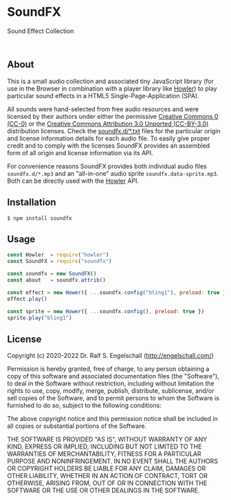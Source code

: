 
SoundFX
========

Sound Effect Collection

<p/>
<img src="https://nodei.co/npm/@rse/soundfx.png?downloads=true&stars=true" alt=""/>

<p/>
<img src="https://david-dm.org/rse/soundfx.png" alt=""/>

About
-----

This is a small audio collection and associated tiny JavaScript library
(for use in the Browser in combination with a player library like
[Howler](https://howlerjs.com/)) to play particular sound effects in a
HTML5 Single-Page-Application (SPA).

All sounds were hand-selected from free audio resources and were
licensed by their authors under either the permissive [Creative
Commons 0 (CC-0)](https://creativecommons.org/publicdomain/zero/1.0/)
or the [Creative Commons Attribution 3.0 Unported
(CC-BY-3.0)](https://creativecommons.org/licenses/by/3.0/) distribution
licenses. Check the [soundfx.d/*.txt](./soundfx.d/) files for the
particular origin and license information details for each audio file.
To easily give proper credit and to comply with the licenses SoundFX
provides an assembled form of all origin and license information via its
API.

For convenience reasons SoundFX provides both individual audio files
`soundfx.d/*.mp3` and an "all-in-one" audio sprite `soundfx.data-sprite.mp3`.
Both can be directly used with the [Howler](https://howlerjs.com/) API.

Installation
------------

```shell
$ npm install soundfx
```

Usage
-----

```js
const Howler  = require("howler")
const SoundFX = require("soundfx")

const soundfx = new SoundFX()
const about   = soundfx.attrib()

const effect = new Hower({ ...soundfx.config("bling1"), preload: true })
effect.play()

const sprite = new Hower({ ...soundfx.config(), preload: true })
sprite.play("bling1")
```

License
-------

Copyright (c) 2020-2022 Dr. Ralf S. Engelschall (http://engelschall.com/)

Permission is hereby granted, free of charge, to any person obtaining
a copy of this software and associated documentation files (the
"Software"), to deal in the Software without restriction, including
without limitation the rights to use, copy, modify, merge, publish,
distribute, sublicense, and/or sell copies of the Software, and to
permit persons to whom the Software is furnished to do so, subject to
the following conditions:

The above copyright notice and this permission notice shall be included
in all copies or substantial portions of the Software.

THE SOFTWARE IS PROVIDED "AS IS", WITHOUT WARRANTY OF ANY KIND,
EXPRESS OR IMPLIED, INCLUDING BUT NOT LIMITED TO THE WARRANTIES OF
MERCHANTABILITY, FITNESS FOR A PARTICULAR PURPOSE AND NONINFRINGEMENT.
IN NO EVENT SHALL THE AUTHORS OR COPYRIGHT HOLDERS BE LIABLE FOR ANY
CLAIM, DAMAGES OR OTHER LIABILITY, WHETHER IN AN ACTION OF CONTRACT,
TORT OR OTHERWISE, ARISING FROM, OUT OF OR IN CONNECTION WITH THE
SOFTWARE OR THE USE OR OTHER DEALINGS IN THE SOFTWARE.

